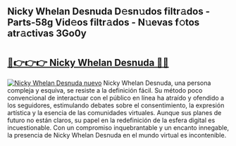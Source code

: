 ## Nicky Whelan Desnuda D𝚎sn𝚞dos filtr𝚊dos - Parts-58g Vid𝚎os filtr𝚊dos - N𝚞evas f𝚘tos atr𝚊ctivas 3Go0y

# <h2><a href="http://mb47v0n.tromn.icu/?c=Nicky+Whelan+Desnuda">🔗👉👉👉 Nicky Whelan Desnuda 🔗🔗</a></h2>

[![Nicky Whelan Desnuda nuevo](https://i.imgur.com/pEAQMta.gif)](http://mb47v0n.tromn.icu/?c=Nicky+Whelan+Desnuda)
Nicky Whelan Desnuda, una persona compleja y esquiva, se resiste a la definición fácil. Su método poco convencional de interactuar con el público en línea ha atraído y ofendido a los seguidores, estimulando debates sobre el consentimiento, la expresión artística y la esencia de las comunidades virtuales. Aunque sus planes de futuro no están claros, su papel en la redefinición de la esfera digital es incuestionable. Con un compromiso inquebrantable y un encanto innegable, la presencia de Nicky Whelan Desnuda en el mundo virtual es incontenible.
